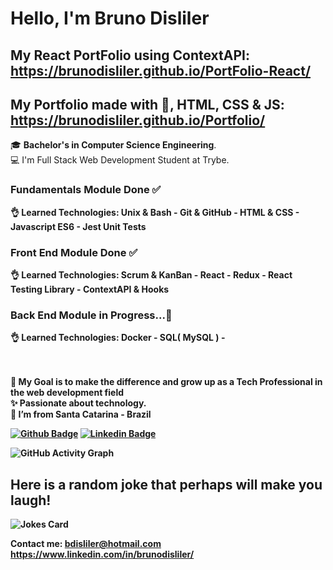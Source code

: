# Hello, I'm Bruno Disliler

## My React PortFolio using ContextAPI: https://brunodisliler.github.io/PortFolio-React/
## My Portfolio made with 💙, HTML, CSS & JS: https://brunodisliler.github.io/Portfolio/

 🎓 <b>Bachelor's in Computer Science Engineering</b>. <br>
:computer: I'm Full Stack Web Development Student at Trybe. <br>

### <b> Fundamentals Module Done <b> ✅
👌<b> Learned Technologies: Unix & Bash - Git & GitHub - HTML & CSS - Javascript ES6 - Jest Unit Tests <b> <br>
 
### <b> Front End Module Done <b> ✅
👌<b> Learned Technologies: Scrum & KanBan - React - Redux - React Testing Library - ContextAPI & Hooks <b> <br>
  
### <b> Back End Module in Progress...🌱 <b>
👌 <b> Learned Technologies: Docker - SQL( MySQL ) - <br><br><br>
 
 🎯 My Goal is to make the difference and grow up as a Tech Professional in the web development field<br>
 ✨ Passionate about technology. <br>
:house_with_garden: I’m from Santa Catarina - Brazil <br>


  [![Github Badge](https://img.shields.io/badge/-Github-000?style=flat-square&logo=Github&logoColor=white&link=https://github.com/BrunoDisliler/BrunoDisliler/blob/main/ABOUTME.md)](https://github.com/BrunoDisliler/BrunoDisliler/blob/main/ABOUTME.md) [![Linkedin Badge](https://img.shields.io/badge/-LinkedIn-blue?style=flat-square&logo=Linkedin&logoColor=white&link=https://www.linkedin.com/in/brunodisliler/)]( https://www.linkedin.com/in/brunodisliler/) 
  
  ![GitHub Activity Graph](https://activity-graph.herokuapp.com/graph?username=BrunoDisliler&theme=dracula&hide_border=true)
                                                   

 ##   Here is a random joke that perhaps will make you laugh!
 ![Jokes Card](https://readme-jokes.vercel.app/api)

 
 Contact me: bdisliler@hotmail.com <br>
             https://www.linkedin.com/in/brunodisliler/
